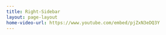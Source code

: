 ```yaml
---
title: Right-Sidebar
layout: page-layout
home-video-url: https://www.youtube.com/embed/pjZxN3eDQ3Y
---
```


